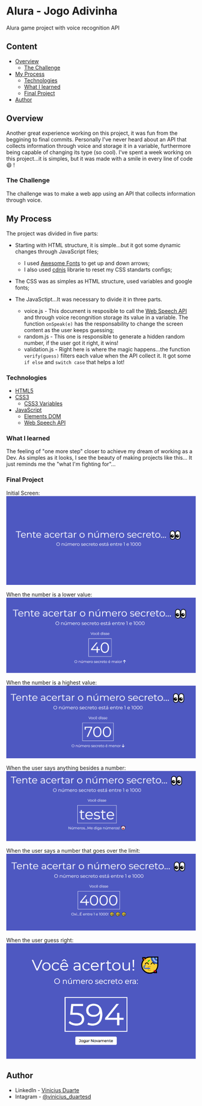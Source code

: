 # Alura - Jogo Adivinha

Alura game project with voice recognition API

## Content

* [Overview](#overview) 
     * [The Challenge](#the-challenge)
* [My Process](#my-process)
     * [Technologies](#technologies)
     * [What I learned](#what-i-learned)
     * [Final Project](#final-project)
* [Author](#author)

## Overview

Another great experience working on this project, it was fun from the beggining to final commits. Personally I've never heard about an API that collects information through voice and storage it in a variable, furthermore being capable of changing its type (so cool). I've spent a week working on this project...it is simples, but it was made with a smile in every line of code :smile: !

### The Challenge

The challenge was to make a web app using an API that collects information through voice.

## My Process

The project was divided in five parts:
- Starting with HTML structure, it is simple...but it got some dynamic changes through JavaScript files;
    - I used [Awesome Fonts](https://fontawesome.com/search?q=up%20arrow&o=r) to get up and down arrows;
    - I also used [cdnjs](https://cdnjs.com/libraries/meyer-reset) librarie to reset my CSS standarts configs;

- The CSS was as simples as HTML structure, used variables and google fonts;

- The JavaSctipt...It was necessary to divide it in three parts.
    - voice.js - This document is resposible to call the [Web Speech API](https://developer.mozilla.org/en-US/docs/Web/API/Web_Speech_API/Using_the_Web_Speech_API) and through voice recongnition storage its value in a variable. The function `onSpeak(e)` has the responsability to change the screen content as the user keeps guessing;
    - random.js - This one is responsible to generate a hidden random number, if the user got it right, it wins!
    - validation.js - Right here is where the magic happens...the function `verify(guess)` filters each value when the API collect it. It got some `if else` and `switch case` that helps a lot!

### Technologies

- [HTML5](https://www.w3schools.com/)
- [CSS3](https://www.w3schools.com/css/default.asp)
    - [CSS3 Variables](https://www.w3schools.com/css/css3_variables.asp)
- [JavaScript](https://www.w3schools.com/js/default.asp)
    - [Elements DOM](https://www.w3schools.com/js/js_htmldom_html.asp)
    - [Web Speech API](https://developer.mozilla.org/en-US/docs/Web/API/Web_Speech_API/Using_the_Web_Speech_API)

### What I learned

The feeling of "one more step" closer to achieve my dream of working as a Dev. As simples as it looks, I see the beauty of making projects like this... It just reminds me the "what I'm fighting for"...

### Final Project

Initial Screen:
![start](screenshot/start.png)

When the number is a lower value:
![up](screenshot/up.png)

When the number is a highest value:
![down](screenshot/down.png)

When the user says anything besides a number:
![string](screenshot/string-return.png)

When the user says a number that goes over the limit:
![limit](screenshot/over-limit.png)

When the user guess right:
![guess](screenshot/guessing-right.png)

## Author

- LinkedIn - [Vinicius Duarte](https://www.linkedin.com/in/viniciussouzaduarte/)
- Intagram - [@vinicius_duartesd](https://www.instagram.com/vinicius_duartesd/)
